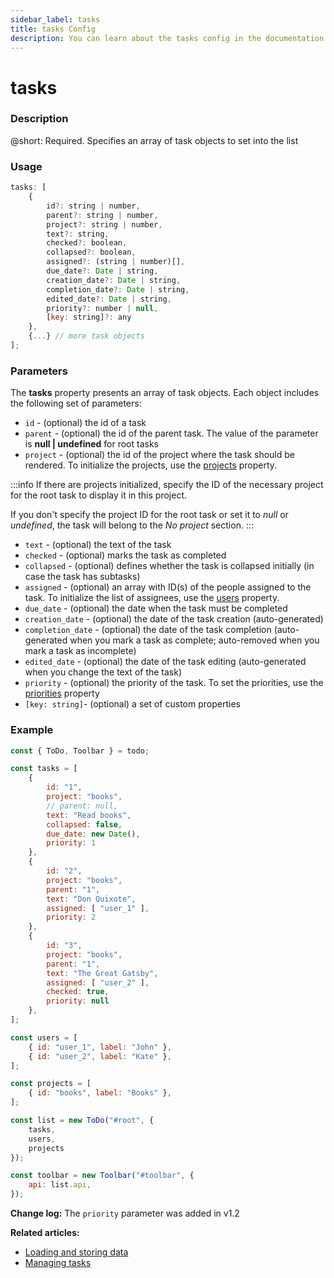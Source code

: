 ```yaml
---
sidebar_label: tasks
title: tasks Config
description: You can learn about the tasks config in the documentation of the DHTMLX JavaScript To Do List library. Browse developer guides and API reference, try out code examples and live demos, and download a free 30-day evaluation version of DHTMLX To Do List.
---
```


# tasks

### Description

@short: Required. Specifies an array of task objects to set into the list

### Usage

~~~js
tasks: [
    {
        id?: string | number,
        parent?: string | number,
        project?: string | number,
        text?: string,
        checked?: boolean,
        collapsed?: boolean,
        assigned?: (string | number)[],
        due_date?: Date | string,
        creation_date?: Date | string,
        completion_date?: Date | string,
        edited_date?: Date | string,
        priority?: number | null,
        [key: string]?: any
    },
    {...} // more task objects
];
~~~

### Parameters

The **tasks** property presents an array of task objects. Each object includes the following set of parameters:

- `id` - (optional) the id of a task
- `parent` - (optional) the id of the parent task. The value of the parameter is **null | undefined** for root tasks
- `project` - (optional) the id of the project where the task should be rendered. To initialize the projects, use the [projects](api/configs/projects_config.md) property.

:::info
If there are projects initialized, specify the ID of the necessary project for the root task to display it in this project.

If you don't specify the project ID for the root task or set it to *null* or *undefined*, the task will belong to the *No project* section.
:::

- `text` - (optional) the text of the task
- `checked` - (optional) marks the task as completed
- `collapsed` - (optional) defines whether the task is collapsed initially (in case the task has subtasks)
- `assigned` - (optional) an array with ID(s) of the people assigned to the task. To initialize the list of assignees, use the [users](api/configs/users_config.md) property.
- `due_date` - (optional) the date when the task must be completed
- `creation_date` - (optional) the date of the task creation (auto-generated)
- `completion_date` - (optional) the date of the task completion (auto-generated when you mark a task as complete; auto-removed when you mark a task as incomplete)
- `edited_date` - (optional) the date of the task editing (auto-generated when you change the text of the task)
- `priority` - (optional) the priority of the task. To set the priorities, use the [priorities](api/configs/priorities_config.md) property
- `[key: string]`- (optional) a set of custom properties

### Example

~~~js {3-30,42}
const { ToDo, Toolbar } = todo;

const tasks = [
    {
        id: "1",
        project: "books",
        // parent: null,
        text: "Read books",
        collapsed: false,
        due_date: new Date(),
        priority: 1
    },
    {
        id: "2",
        project: "books",
        parent: "1",
        text: "Don Quixote",
        assigned: [ "user_1" ],
        priority: 2
    },
    {
        id: "3",
        project: "books",
        parent: "1",
        text: "The Great Gatsby",
        assigned: [ "user_2" ],
        checked: true,
        priority: null
    },
];

const users = [
    { id: "user_1", label: "John" },
    { id: "user_2", label: "Kate" },
];

const projects = [
    { id: "books", label: "Books" },
];

const list = new ToDo("#root", {
	tasks,
	users,
	projects
});

const toolbar = new Toolbar("#toolbar", {
    api: list.api,
});
~~~

**Change log:** The `priority` parameter was added in v1.2

**Related articles:**
- [Loading and storing data](guides/loading_data.md)
- [Managing tasks](guides/task_index.md)
